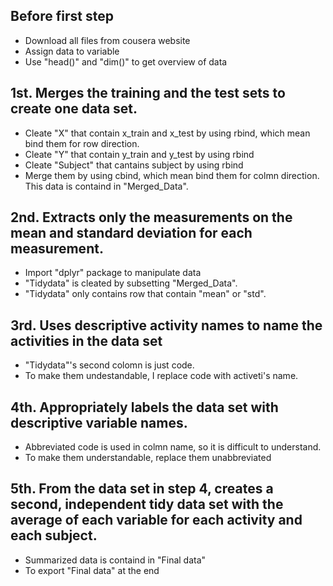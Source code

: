 ## Before first step
 - Download all files from cousera website
 - Assign data to variable
 - Use "head()" and "dim()" to get overview of data
## 1st. Merges the training and the test sets to create one data set.
 - Cleate "X" that contain x_train and x_test by using rbind, which mean bind them for row direction.
 - Cleate "Y" that contain y_train and y_test by using rbind
 - Cleate "Subject" that cantains subject by using rbind
 - Merge them by using cbind, which mean bind them for colmn direction. This data is containd in "Merged_Data".
## 2nd. Extracts only the measurements on the mean and standard deviation for each measurement. 
 - Import "dplyr" package to manipulate data
 - "Tidydata" is cleated by subsetting "Merged_Data".
 - "Tidydata" only contains row that contain "mean" or "std".
## 3rd. Uses descriptive activity names to name the activities in the data set
 - "Tidydata"'s second colomn is just code.
 - To make them undestandable, I replace code with activeti's name.
## 4th. Appropriately labels the data set with descriptive variable names. 
 - Abbreviated code is used in colmn name, so it is difficult to understand.
 - To make them understandable, replace them unabbreviated
## 5th. From the data set in step 4, creates a second, independent tidy data set with the average of each variable for each activity and each subject.
- Summarized data is containd in "Final data"
- To export "Final data" at the end
